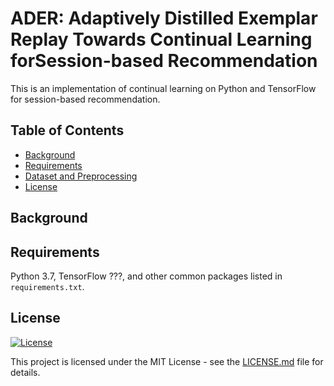 # ADER: Adaptively Distilled Exemplar Replay Towards Continual Learning forSession-based Recommendation
This is an implementation of continual learning on Python and TensorFlow for session-based recommendation.
## Table of Contents

- [Background](#background)
- [Requirements](#requirements)
- [Dataset and Preprocessing](#dataset)
- [License](#license)

## Background

## Requirements
Python 3.7, TensorFlow ???, and other common packages listed in `requirements.txt`.

## License 
[![License](http://img.shields.io/:license-mit-blue.svg?style=flat-square)](http://badges.mit-license.org)

This project is licensed under the MIT License - see the [LICENSE.md](LICENSE.md) file for details.
